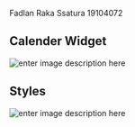 
Fadlan Raka Ssatura
19104072

## Calender Widget
![enter image description here](https://i.ibb.co/fqWrZz9/gui-1.png)

## Styles

![enter image description here](https://i.ibb.co/ww51XLQ/gui-2.png)
